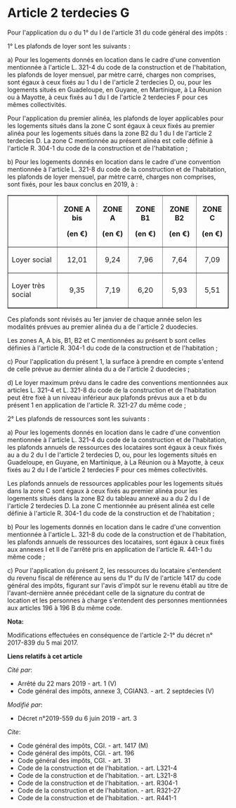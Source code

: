 # Article 2 terdecies G

Pour l'application du o du 1° du I de l'article 31 du code général des impôts :

1° Les plafonds de loyer sont les suivants :

a) Pour les logements donnés en location dans le cadre d'une convention mentionnée à l'article L. 321-4 du code de la
construction et de l'habitation, les plafonds de loyer mensuel, par mètre carré, charges non comprises, sont égaux à ceux
fixés au 1 du I de l'article 2 terdecies D, ou, pour les logements situés en Guadeloupe, en Guyane, en Martinique, à La
Réunion ou à Mayotte, à ceux fixés au 1 du I de l'article 2 terdecies F pour ces mêmes collectivités.

Pour l'application du premier alinéa, les plafonds de loyer applicables pour les logements situés dans la zone C sont égaux à
ceux fixés au premier alinéa pour les logements situés dans la zone B2 du 1 du I de l'article 2 terdecies D. La zone C
mentionnée au présent alinéa est celle définie à l'article R. 304-1 du code de la construction et de l'habitation ;

b) Pour les logements donnés en location dans le cadre d'une convention mentionnée à l'article L. 321-8 du code de la
construction et de l'habitation, les plafonds de loyer mensuel, par mètre carré, charges non comprises, sont fixés, pour les
baux conclus en 2019, à :

<table border="1">
  <tbody>
    <tr>
      <th> </th>
      <th>

ZONE A bis

(en €)</th>
      <th>

ZONE A

(en €)</th>
      <th>

ZONE B1

(en €)</th>
      <th>

ZONE B2

(en €)</th>
      <th>

ZONE C

(en €)</th>
    </tr>
    <tr>
      <td align="left">

Loyer social</td>
      <td align="center">

12,01</td>
      <td align="center">

9,24</td>
      <td align="center">

7,96</td>
      <td align="center">

7,64</td>
      <td align="center">

7,09</td>
    </tr>
    <tr>
      <td align="left">

Loyer très social</td>
      <td align="center">

9,35</td>
      <td align="center">

7,19</td>
      <td align="center">

6,20</td>
      <td align="center">

5,93</td>
      <td align="center">

5,51</td>
    </tr>
  </tbody>
</table>

Ces plafonds sont révisés au 1er janvier de chaque année selon les modalités prévues au premier alinéa du a de l'article 2
duodecies.

Les zones A, A bis, B1, B2 et C mentionnées au présent b sont celles définies à l'article R. 304-1 du code de la construction
et de l'habitation ;

c) Pour l'application du présent 1, la surface à prendre en compte s'entend de celle prévue au dernier alinéa du a de
l'article 2 duodecies ;

d) Le loyer maximum prévu dans le cadre des conventions mentionnées aux articles L. 321-4 et L. 321-8 du code de la
construction et de l'habitation peut être fixé à un niveau inférieur aux plafonds prévus aux a et b du présent 1 en
application de l'article R. 321-27 du même code ;

2° Les plafonds de ressources sont les suivants :

a) Pour les logements donnés en location dans le cadre d'une convention mentionnée à l'article L. 321-4 du code de la
construction et de l'habitation, les plafonds annuels de ressources des locataires sont égaux à ceux fixés au a du 2 du I de
l'article 2 terdecies D, ou, pour les logements situés en Guadeloupe, en Guyane, en Martinique, à La Réunion ou à Mayotte, à
ceux fixés au 2 du I de l'article 2 terdecies F pour ces mêmes collectivités.

Les plafonds annuels de ressources applicables pour les logements situés dans la zone C sont égaux à ceux fixés au premier
alinéa pour les logements situés dans la zone B2 du tableau annexé au a du 2 du I de l'article 2 terdecies D. La zone C
mentionnée au présent alinéa est celle définie à l'article R. 304-1 du code de la construction et de l'habitation ;

b) Pour les logements donnés en location dans le cadre d'une convention mentionnée à l'article L. 321-8 du code de la
construction et de l'habitation, les plafonds annuels de ressources des locataires, sont égaux à ceux fixés aux annexes I et
II de l'arrêté pris en application de l'article R. 441-1 du même code ;

c) Pour l'application du présent 2, les ressources du locataire s'entendent du revenu fiscal de référence au sens du 1° du IV
de l'article 1417 du code général des impôts, figurant sur l'avis d'impôt sur le revenu établi au titre de l'avant-dernière
année précédant celle de la signature du contrat de location et les personnes à charge s'entendent des personnes mentionnées
aux articles 196 à 196 B du même code.

**Nota:**

Modifications effectuées en conséquence de l'article 2-1° du décret n° 2017-839 du 5 mai 2017.

**Liens relatifs à cet article**

_Cité par_:

  - Arrêté du 22 mars 2019 - art. 1 (V)
  - Code général des impôts, annexe 3, CGIAN3. - art. 2 septdecies (V)

_Modifié par_:

  - Décret n°2019-559 du 6 juin 2019 - art. 3

_Cite_:

  - Code général des impôts, CGI. - art. 1417 (M)
  - Code général des impôts, CGI. - art. 196
  - Code général des impôts, CGI. - art. 31
  - Code de la construction et de l'habitation. - art. L321-4
  - Code de la construction et de l'habitation. - art. L321-8
  - Code de la construction et de l'habitation. - art. R304-1
  - Code de la construction et de l'habitation. - art. R321-27
  - Code de la construction et de l'habitation. - art. R441-1
